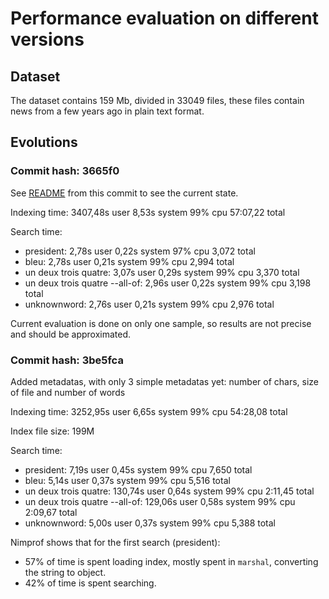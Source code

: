 # Performance evaluation on different versions

## Dataset

The dataset contains 159 Mb, divided in 33049 files, these files contain news from a few years ago in plain text format.

## Evolutions

### Commit hash: 3665f0

See [README](https://github.com/Smlep/nim-search-engine/blob/3665f0dd60f355a06f9fd57a7c0c6f7b50a45150/README.md) from this commit to see the current state.

Indexing time: 3407,48s user 8,53s system 99% cpu 57:07,22 total

Search time:
- president: 2,78s user 0,22s system 97% cpu 3,072 total
- bleu: 2,78s user 0,21s system 99% cpu 2,994 total
- un deux trois quatre: 3,07s user 0,29s system 99% cpu 3,370 total
- un deux trois quatre --all-of: 2,96s user 0,22s system 99% cpu 3,198 total
- unknownword: 2,76s user 0,21s system 99% cpu 2,976 total

Current evaluation is done on only one sample, so results are not precise and should be approximated.

### Commit hash: 3be5fca

Added metadatas, with only 3 simple metadatas yet: number of chars, size of file and number of words

Indexing time: 3252,95s user 6,65s system 99% cpu 54:28,08 total

Index file size: 199M

Search time:
- president: 7,19s user 0,45s system 99% cpu 7,650 total
- bleu: 5,14s user 0,37s system 99% cpu 5,516 total
- un deux trois quatre: 130,74s user 0,64s system 99% cpu 2:11,45 total
- un deux trois quatre --all-of: 129,06s user 0,58s system 99% cpu 2:09,67 total
- unknownword: 5,00s user 0,37s system 99% cpu 5,388 total

Nimprof shows that for the first search (president):
- 57% of time is spent loading index, mostly spent in `marshal`, converting the string to object.
- 42% of time is spent searching.